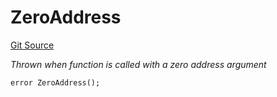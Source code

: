 # ZeroAddress
[Git Source](https://github.com/SpecularL2/specular/blob/c54213cfb14aca9d44e839341f672dd978834f68/src/libraries/Errors.sol)

*Thrown when function is called with a zero address argument*


```solidity
error ZeroAddress();
```

